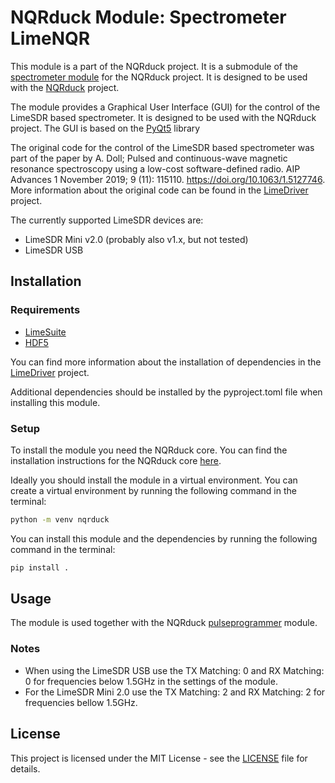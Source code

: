 # NQRduck Module: Spectrometer LimeNQR
This module is a part of the NQRduck project. It is a submodule of the [spectrometer module](https://github.com/nqrduck/nqrduck-spectrometer) for the NQRduck project. It is designed to be used with the [NQRduck](https://github.com/nqrduck) project.

The module provides a Graphical User Interface (GUI) for the control of the LimeSDR based spectrometer. It is designed to be used with the NQRduck project. The GUI is based on the [PyQt5](https://pypi.org/project/PyQt5/) library

The  original code for the control of the LimeSDR based spectrometer was part of the paper by A. Doll; Pulsed and continuous-wave magnetic resonance spectroscopy using a low-cost software-defined radio. AIP Advances 1 November 2019; 9 (11): 115110. https://doi.org/10.1063/1.5127746. More information about the original code can be found in the [LimeDriver](https://github.com/nqrduck/limedriver) project.

The currently supported LimeSDR devices are:
- LimeSDR Mini v2.0 (probably also v1.x, but not tested)
- LimeSDR USB

## Installation

###  Requirements
- [LimeSuite](https://wiki.myriadrf.org/Lime_Suite)
- [HDF5](https://www.hdfgroup.org/solutions/hdf5/)

You can find more information about the installation of dependencies in the [LimeDriver](https://github.com/nqrduck/limedriver) project.

Additional dependencies should be installed  by the pyproject.toml file when installing this module.

### Setup
To install the module you need the NQRduck core. You can find the installation instructions for the NQRduck core [here](https://github.com/nqrduck/nqrduck).

Ideally you should install the module in a virtual environment. You can create a virtual environment by running the following command in the terminal:
```bash
python -m venv nqrduck
```

You can install this module and the dependencies by running the following command in the terminal:
```bash
pip install .
```

## Usage
The module is used together with the NQRduck [pulseprogrammer](htpps://github.com/nqrduck-pulseprogrammer) module.


### Notes
- When using the LimeSDR USB use the TX Matching: 0 and RX Matching: 0 for  frequencies below  1.5GHz in the settings of the module. 
- For the LimeSDR Mini 2.0 use the TX Matching: 2 and RX Matching: 2 for frequencies bellow 1.5GHz.

## License
This project is licensed under the MIT License - see the [LICENSE](LICENSE) file for details.